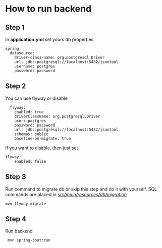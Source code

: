 # How to run backend 

## Step 1
In **application.yml** set yours db properties:
```
spring:
  datasource:
    driver-class-name: org.postgresql.Driver
    url: jdbc:postgresql://localhost:5432/jsontool
    username: postgres
    password: password
```

## Step 2
You can use flyway or disable 
```
  flyway:
    enabled: true
    driverClassName: org.postgresql.Driver
    user: postgres
    password: password
    url: jdbc:postgresql://localhost:5432/jsontool
    schemas: public
    baseline-on-migrate: true
```

If you want to disable, then just set 
```
flyway:
    enabled: false
```

## Step 3
Run command to migrate db or skip this step and do it with yourself.
SQL commands are placed in _[src/main/resources/db/migration](src/main/resources/db/migration)_
```
mvn flyway:migrate
```

## Step 4 
Run backend
```
 mvn spring-boot:run
```

